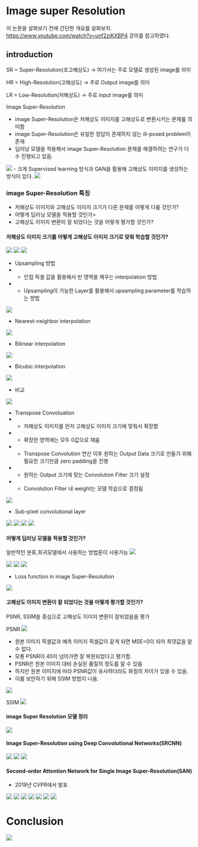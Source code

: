 # Image super Resolution
이 논문을 살펴보기 전에 간단한 개요를 살펴보자.
https://www.youtube.com/watch?v=unf2ziKXBP4
강의를 참고하였다.

## introduction
SR = Super-Resolution(초고해상도) -> 여기서는 주로 모델로 생성된 image를 의미

HR = High-Resolution(고해상도) -> 주로 Output image를 의미

LR = Low-Resolution(저해상도) -> 주로 input image를 의미

Image Super-Resolution
- image Super-Resolution은 저해상도 이미지를 고해상도로 변환시키는 문제를 의미함
- image Super-Resolution은 유일한 정답이 존재하지 않는 ill-posed problem이 존재
- 딥러닝 모델을 적용해서 image Super-Resolution 문제를 해결하려는 연구가 다수 진행되고 있음.
<img src="./img/00_figure.PNG">    
- 크게 Supervised learning 방식과 GAN을 활용해 고해상도 이미지를 생성하는 방식이 있다. 
<img src="./img/01_figure.PNG">    

### image Super-Resolution 특징 
- 저해상도 이미지와 고해상도 이미지 크기가 다른 문제를 어떻게 다룰 것인가?
- 어떻게 딥러닝 모델을 적용할 것인가>
- 고해상도 이미지 변환이 잘 되었다는 것을 어떻게 평가할 것인가?

#### 저해상도 이미지 크기를 어떻게 고해상도 이미지 크기로 맞춰 학습할 것인가? 
<img src="./img/02_figure.PNG">    
<img src="./img/03_figure.PNG">    
<img src="./img/04_figure.PNG">    

- Upsampling 방법
- - 인접 픽셀 값을 활용해서 빈 영역을 채우는 interpolation 방법
- - Upsampling이 가능한 Layer를 활용해서 upsampling parameter를 학습하는 방법
<img src="./img/05_figure.PNG">    

- Nearest-neighbor interpolation
<img src="./img/06_figure.PNG">    

- Bilinear interpolation
<img src="./img/07_figure.PNG">    

- Bicubic interpolation
<img src="./img/08_figure.PNG">    

- 비교
<img src="./img/09_figure.PNG">    

- Transpose Convoluation
- - 저해상도 이미지를 먼저 고해상도 이미지 크기에 맞춰서 확장함
- - 확장한 영역에는 모두 0값으로 채움
- - Transpose Convolution 연산 이후 원하는 Output Data 크기로 만들기 위해 필요한 크기만큼 zero padding을 진행
- - 원하는 Output 크기에 맞는 Convolution Filter 크기 설정 
- - Convolution Filter 내 weight는 모델 학습으로 결정됨
<img src="./img/10_figure.PNG">    

- Sub-pixel convolutional layer
<img src="./img/11_figure.PNG">    

<img src="./img/12_figure.PNG">    

<img src="./img/13_figure.PNG">    

<img src="./img/14_figure.PNG">    

####  어떻게 딥러닝 모델을 적용할 것인가?
일반적인 분류,회귀모델에서 사용하는 방법론이 사용가능 
<img src="./img/15_figure.PNG">  

<img src="./img/16_figure.PNG">  

<img src="./img/17_figure.PNG">  

<img src="./img/18_figure.PNG">  

- Loss function in image Super-Resolution
<img src="./img/19_figure.PNG">  

#### 고해상도 이미지 변환이 잘 되었다는 것을 어떻게 평가할 것인가?
PSNR, SSIM을 중심으로 고해상도 이미지 변환이 잘되었음을 평가  

PSNR
<img src="./img/20_figure.PNG">  
- 원본 이미지 픽셀값과 예측 이미지 픽셀값이 같게 되면 MSE=0이 되어 최댓값을 알 수 없다. 
- 모통 PSNR이 40이 넘어가면 잘 복원되었다고 평가함.
- PSNR은 원본 이미지 대비 손실된 품질의 정도를 알 수 있음
- 하지만 원본 이미지에 따라 PSNR값이 유사하더라도 화질의 차이가 있을 수 있음.  
- 이를 보안하기 위해 SSIM 방법이 나옴.
<img src="./img/21_figure.PNG">  

SSIM
<img src="./img/22_figure.PNG">  

#### image Super Resolution 모델 정리 
<img src="./img/23_figure.PNG">  

#### Image Super-Resolution using Deep Convolutional Networks(SRCNN)
<img src="./img/24_figure.PNG">  

<img src="./img/25_figure.PNG">  

<img src="./img/26_figure.PNG">  

#### Second-order Attention Network for Single Image Super-Resolution(SAN)
- 2019년 CVPR에서 발표
<img src="./img/27_figure.PNG">  

<img src="./img/28_figure.PNG">  

<img src="./img/29_figure.PNG">  
 
<img src="./img/30_figure.PNG">  

<img src="./img/31_figure.PNG">  

<img src="./img/32_figure.PNG">  

<img src="./img/33_figure.PNG">  

# Conclusion
<img src="./img/34_figure.PNG">  


